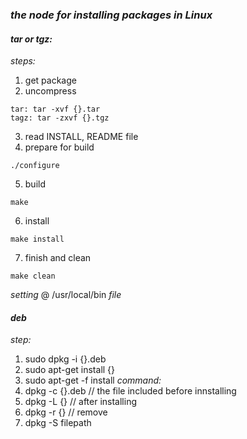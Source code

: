 ### *the node for installing packages in Linux*
#### *tar or tgz:*
*steps:*
1. get package
2. uncompress
```
tar: tar -xvf {}.tar
tagz: tar -zxvf {}.tgz
```
3. read INSTALL, README file
4. prepare for build
```
./configure
```
5. build
```
make
```
6. install
```
make install
```
7. finish and clean
```
make clean
```
*setting*
@ /usr/local/bin
*file*
#### *deb*
*step:*
1. sudo dpkg -i {}.deb
2. sudo apt-get install {}
3. sudo apt-get -f install
*command:*
1. dpkg -c {}.deb // the file included before innstalling
2. dpkg -L {} // after installing
3. dpkg -r {} // remove
4. dpkg -S filepath
